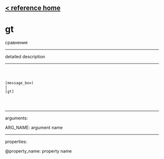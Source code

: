 [< reference home](ceammc_lib.html)
---

# gt


сравнения

---

detailed description
<br>


---


```



[message_box(                                 
|
[gt]


            
```

---
arguments:

ARG_NAME: argument name<br>

---
properties:

@property_name: property name<br>


